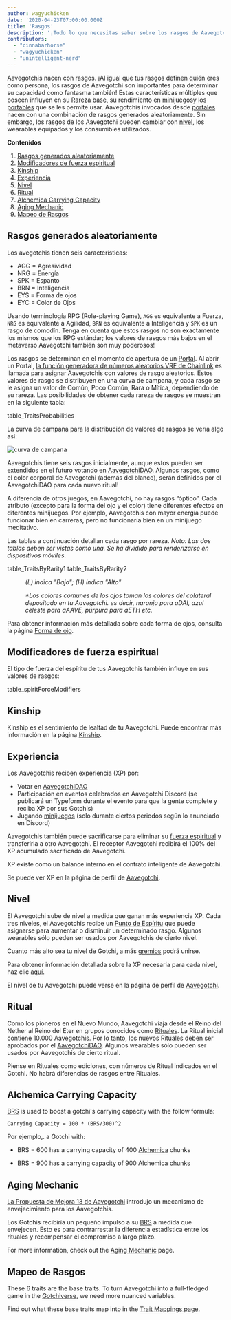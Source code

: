 ```yaml
---
author: wagyuchicken
date: '2020-04-23T07:00:00.000Z'
title: 'Rasgos'
description: '¡Todo lo que necesitas saber sobre los rasgos de Aavegotchi!'
contributors:
  - "cinnabarhorse"
  - "wagyuchicken"
  - "unintelligent-nerd"
---
```


Aavegotchis nacen con rasgos. ¡Al igual que tus rasgos definen quién eres como persona, los rasgos de Aavegotchi son importantes para determinar su capacidad como fantasma también! Estas características múltiples que poseen influyen en su [Rareza base](/rarity-farming#base-rarity-score), su rendimiento en [minijuegos](/minigames)y los [portables](/wearables) que se les permite usar. Aavegotchis invocados desde [portales](/portals) nacen con una combinación de rasgos generados aleatoriamente. Sin embargo, los rasgos de los Aavegotchi pueden cambiar con <a href=#level>nivel</a>, los wearables equipados y los consumibles utilizados. 

<div class="contentsBox">

**Contenidos**

<ol>
<li><a href=#randomly-generated-traits>Rasgos generados aleatoriamente </a></li>
<li><a href=#spirit-force-trait-modifiers>Modificadores de fuerza espiritual</a></li>
<li><a href=#kinship>Kinship</a></li>
<li><a href=#experience>Experiencia</a></li>
<li><a href=#level>Nivel</a></li>
<li><a href=#haunt>Ritual</a></li>
<li><a href=#alchemica-carrying-capacity>Alchemica Carrying Capacity</a></li>
<li><a href=#aging-mechanic>Aging Mechanic</a></li>
<li><a href=#trait-mappings>Mapeo de Rasgos</a></li>
</ol>

</div>

## Rasgos generados aleatoriamente
Los avegotchis tienen seis características:

* AGG = Agresividad
* NRG = Energía
* SPK = Espanto
* BRN = Inteligencia
* EYS = Forma de ojos
* EYC = Color de Ojos

Usando terminología RPG (Role-playing Game), `AGG` es equivalente a Fuerza, `NRG` es equivalente a Agilidad, `BRN` es equivalente a Inteligencia y `SPK` es un rasgo de comodín. Tenga en cuenta que estos rasgos no son exactamente los mismos que los RPG estándar; los valores de rasgos más bajos en el metaverso Aavegotchi también son muy poderosos!

Los rasgos se determinan en el momento de apertura de un [Portal](/portals). Al abrir un Portal, [la función generadora de números aleatorios VRF de Chainlink](/glossary#chainlink-vrf) es llamada para asignar Aavegotchis con valores de rasgo aleatorios. Estos valores de rasgo se distribuyen en una curva de campana, y cada rasgo se le asigna un valor de Común, Poco Común, Rara o Mítica, dependiendo de su rareza. Las posibilidades de obtener cada rareza de rasgos se muestran en la siguiente tabla:

table_TraitsProbabilities

La curva de campana para la distribución de valores de rasgos se vería algo así:

<img class="bodyImage" src="/traits/bell_curve.png" alt = "curva de campana" />

Aavegotchis tiene seis rasgos inicialmente, aunque estos pueden ser extendidos en el futuro votando en [AavegotchiDAO](/dao). Algunos rasgos, como el color corporal de Aavegotchi (además del blanco), serán definidos por el AavegotchiDAO para cada nuevo ritual!

A diferencia de otros juegos, en Aavegotchi, no hay rasgos “óptico”. Cada atributo (excepto para la forma del ojo y el color) tiene diferentes efectos en diferentes minijuegos. Por ejemplo, Aavegotchis con mayor energía puede funcionar bien en carreras, pero no funcionaría bien en un minijuego meditativo.

Las tablas a continuación detallan cada rasgo por rareza. *Nota: Las dos tablas deben ser vistas como una. Se ha dividido para renderizarse en dispositivos móviles.*

table_TraitsByRarity1 table_TraitsByRarity2
<p style="margin-left: 3.0em"><i> (L) indica "Bajo"; (H) indica "Alto" </i></p>
<p style="margin-left: 3.0em"><i> *Los colores comunes de los ojos toman los colores del colateral depositado en tu Aavegotchi. es decir, naranja para aDAI, azul celeste para aAAVE, púrpura para aETH etc. </i></p>

Para obtener información más detallada sobre cada forma de ojos, consulta la página [Forma de ojo](/eye-shape).

## Modificadores de fuerza espiritual

El tipo de fuerza del espíritu [](/spirit-force) de tus Aavegotchis también influye en sus valores de rasgos:

table_spiritForceModifiers

## Kinship
Kinship es el sentimiento de lealtad de tu Aavegotchi. Puede encontrar más información en la página [Kinship](/kinship).

## Experiencia
Los Aavegotchis reciben experiencia (XP) por:
* Votar en [AavegotchiDAO](/dao)
* Participación en eventos celebrados en Aavegotchi Discord (se publicará un Typeform durante el evento para que la gente complete y reciba XP por sus Gotchis)
* Jugando [minijuegos](/minigames) (solo durante ciertos periodos según lo anunciado en Discord)

Aavegotchis también puede sacrificarse para eliminar su [fuerza espiritual](/spirit-force) y transferirla a otro Aavegotchi. El receptor Aavegotchi recibirá el 100% del XP acumulado sacrificado de Aavegotchi.

XP existe como un balance interno en el contrato inteligente de Aavegotchi.

Se puede ver XP en la página de perfil de [Aavegotchi](/aavegotchi-profile).

## Nivel
El Aavegotchi sube de nivel a medida que ganan más experiencia XP. Cada tres niveles, el Aavegotchis recibe un [Punto de Espíritu](/glossary#spirit-point) que puede asignarse para aumentar o disminuir un determinado rasgo. Algunos wearables sólo pueden ser usados por Aavegotchis de cierto nivel.

Cuanto más alto sea tu nivel de Gotchi, a más [gremios](/guild) podrá unirse.

Para obtener información detallada sobre la XP necesaria para cada nivel, haz clic [aquí](/xp).

El nivel de tu Aavegotchi puede verse en la página de perfil de [Aavegotchi](/aavegotchi-profile).

## Ritual
Como los pioneros en el Nuevo Mundo, Aavegotchi viaja desde el Reino del Nether al Reino del Éter en grupos conocidos como [Rituales](/haunt). La Ritual inicial contiene 10.000 Aavegotchis. Por lo tanto, los nuevos Rituales deben ser aprobados por el [AavegotchiDAO](/dao). Algunos wearables sólo pueden ser usados por Aavegotchis de cierto ritual.

Piense en Rituales como ediciones, con números de Ritual indicados en el Gotchi. No habrá diferencias de rasgos entre Rituales.

## Alchemica Carrying Capacity

[BRS](/rarity-farming#base-rarity-score) is used to boost a gotchi's carrying capacity with the follow formula:

```
Carrying Capacity = 100 * (BRS/300)^2
```

Por ejemplo,. a Gotchi with:

* BRS = 600 has a carrying capacity of 400 [Alchemica](/gotchus-alchemica) chunks

* BRS = 900 has a carrying capacity of 900 Alchemica chunks

## Aging Mechanic

[La Propuesta de Mejora 13 de Aavegotchi](/aavegotchi-improvement-proposals#add-an-aging-mechanic-to-affect-aavegotchi-rarity-scores) introdujo un mecanismo de envejecimiento para los Aavegotchis.

Los Gotchis recibiría un pequeño impulso a su [BRS](/rarity-farming#base-rarity-score) a medida que envejecen. Esto es para contrarrestar la diferencia estadística entre los rituales y recompensar el compromiso a largo plazo.

For more information, check out the [Aging Mechanic](/aging-mechanic) page.

## Mapeo de Rasgos

These 6 traits are the base traits. To turn Aavegotchi into a full-fledged game in the [Gotchiverse](/gotchiverse), we need more nuanced variables.

Find out what these base traits map into in the [Trait Mappings page](/trait-mappings).